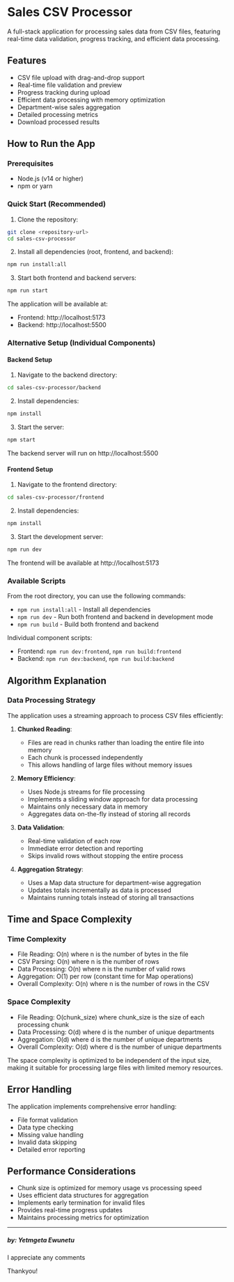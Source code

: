 # Sales CSV Processor

A full-stack application for processing sales data from CSV files, featuring real-time data validation, progress tracking, and efficient data processing.

## Features

- CSV file upload with drag-and-drop support
- Real-time file validation and preview
- Progress tracking during upload
- Efficient data processing with memory optimization
- Department-wise sales aggregation
- Detailed processing metrics
- Download processed results

## How to Run the App

### Prerequisites
- Node.js (v14 or higher)
- npm or yarn

### Quick Start (Recommended)
1. Clone the repository:
```bash
git clone <repository-url>
cd sales-csv-processor
```

2. Install all dependencies (root, frontend, and backend):
```bash
npm run install:all
```

3. Start both frontend and backend servers:
```bash
npm run start
```

The application will be available at:
- Frontend: http://localhost:5173
- Backend: http://localhost:5500

### Alternative Setup (Individual Components)

#### Backend Setup
1. Navigate to the backend directory:
```bash
cd sales-csv-processor/backend
```

2. Install dependencies:
```bash
npm install
```

3. Start the server:
```bash
npm start
```
The backend server will run on http://localhost:5500

#### Frontend Setup
1. Navigate to the frontend directory:
```bash
cd sales-csv-processor/frontend
```

2. Install dependencies:
```bash
npm install
```

3. Start the development server:
```bash
npm run dev
```
The frontend will be available at http://localhost:5173

### Available Scripts

From the root directory, you can use the following commands:

- `npm run install:all` - Install all dependencies
- `npm run dev` - Run both frontend and backend in development mode
- `npm run build` - Build both frontend and backend

Individual component scripts:
- Frontend: `npm run dev:frontend`, `npm run build:frontend`
- Backend: `npm run dev:backend`, `npm run build:backend`

## Algorithm Explanation

### Data Processing Strategy

The application uses a streaming approach to process CSV files efficiently:

1. **Chunked Reading**: 
   - Files are read in chunks rather than loading the entire file into memory
   - Each chunk is processed independently
   - This allows handling of large files without memory issues

2. **Memory Efficiency**:
   - Uses Node.js streams for file processing
   - Implements a sliding window approach for data processing
   - Maintains only necessary data in memory
   - Aggregates data on-the-fly instead of storing all records

3. **Data Validation**:
   - Real-time validation of each row
   - Immediate error detection and reporting
   - Skips invalid rows without stopping the entire process

4. **Aggregation Strategy**:
   - Uses a Map data structure for department-wise aggregation
   - Updates totals incrementally as data is processed
   - Maintains running totals instead of storing all transactions

## Time and Space Complexity

### Time Complexity
- File Reading: O(n) where n is the number of bytes in the file
- CSV Parsing: O(n) where n is the number of rows
- Data Processing: O(n) where n is the number of valid rows
- Aggregation: O(1) per row (constant time for Map operations)
- Overall Complexity: O(n) where n is the number of rows in the CSV

### Space Complexity
- File Reading: O(chunk_size) where chunk_size is the size of each processing chunk
- Data Processing: O(d) where d is the number of unique departments
- Aggregation: O(d) where d is the number of unique departments
- Overall Complexity: O(d) where d is the number of unique departments

The space complexity is optimized to be independent of the input size, making it suitable for processing large files with limited memory resources.

## Error Handling

The application implements comprehensive error handling:
- File format validation
- Data type checking
- Missing value handling
- Invalid data skipping
- Detailed error reporting

## Performance Considerations

- Chunk size is optimized for memory usage vs processing speed
- Uses efficient data structures for aggregation
- Implements early termination for invalid files
- Provides real-time progress updates
- Maintains processing metrics for optimization

<hr />
<h5>by: Yetmgeta Ewunetu</h5>
<p>I appreciate any comments</p>
Thankyou!
